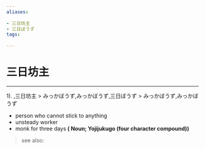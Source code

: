 ```yaml
---
aliases:
    
- 三日坊主
- 三日ぼうず
tags:
    
---
```


# 三日坊主
---
1).
,三日坊主 > みっかぼうず,みっかぼうず,三日ぼうず > みっかぼうず,みっかぼうず

- person who cannot stick to anything
- unsteady worker
- monk for three days
**( Noun; Yojijukugo (four character compound))**
> see also: 
            